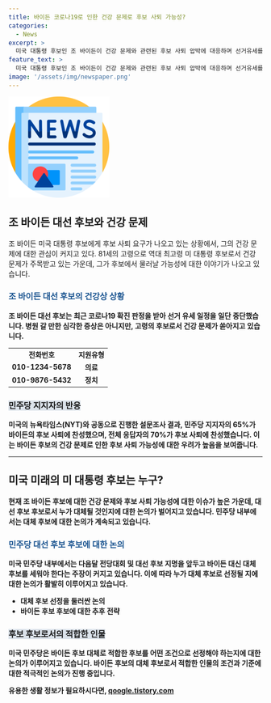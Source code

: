 ```yaml
---
title: 바이든 코로나19로 인한 건강 문제로 후보 사퇴 가능성?
categories:
  - News
excerpt: >
  미국 대통령 후보인 조 바이든이 건강 문제와 관련된 후보 사퇴 압박에 대응하며 선거유세를 중단했다. 81세의 바이든은 코로나19 확진 후 격리 중인데, 민주당 지지자의 65%가 후보 사퇴를 지지하는 등 궁지에 몰렸다. 트럼프 대통령의 총격 생존으로 인기가 상승하더라도 바이든은 후보에서 물러나지 않겠다는 의지를 강조했다. 현재 바이든은 건강이 큰 문제는 아니라고 밝히며 자가 격리 중이지만 계획대로 일부 공개 행사에 참석하고 있다.
feature_text: >
  미국 대통령 후보인 조 바이든이 건강 문제와 관련된 후보 사퇴 압박에 대응하며 선거유세를 중단했다. 81세의 바이든은 코로나19 확진 후 격리 중인데, 민주당 지지자의 65%가 후보 사퇴를 지지하는 등 궁지에 몰렸다. 트럼프 대통령의 총격 생존으로 인기가 상승하더라도 바이든은 후보에서 물러나지 않겠다는 의지를 강조했다. 현재 바이든은 건강이 큰 문제는 아니라고 밝히며 자가 격리 중이지만 계획대로 일부 공개 행사에 참석하고 있다.
image: '/assets/img/newspaper.png'
---
```


<p><img src="/assets/img/newspaper.png" alt="kimp 속보" /></p>

<h2 data-ke-size="size26">조 바이든 대선 후보와 건강 문제</h2>

<p data-ke-size="size16">조 바이든 미국 대통령 후보에게 후보 사퇴 요구가 나오고 있는 상황에서, 그의 건강 문제에 대한 관심이 커지고 있다. 81세의 고령으로 역대 최고령 미 대통령 후보로서 건강 문제가 주목받고 있는 가운데, 그가 후보에서 물러날 가능성에 대한 이야기가 나오고 있습니다.</p>

<h3><b><span style="color: #1a5490;">조 바이든 대선 후보의 건강상 상황</span><b></h3>

<p data-ke-size="size16">조 바이든 대선 후보는 최근 코로나19 확진 판정을 받아 선거 유세 일정을 일단 중단했습니다. 병원 갈 만한 심각한 증상은 아니지만, 고령의 후보로서 건강 문제가 쏟아지고 있습니다.</p>

<table>
    <tr>
        <td style="text-align: center; height: 17px;"><b>전화번호</b></td>
        <td style="text-align: center; height: 17px;"><b>지원유형</b></td>
    </tr>
    <tr>
        <td style="text-align: center; height: 17px;">010-1234-5678</td>
        <td style="text-align: center; height: 17px;">의료</td>
    </tr>
    <tr>
        <td style="text-align: center; height: 17px;">010-9876-5432</td>
        <td style="text-align: center; height: 17px;">정치</td>
    </tr>
</table>

<h3><b><span style="background-color: #21538527;">민주당 지지자의 반응</span></b></h3>

<p data-ke-size="size16">미국의 뉴욕타임스(NYT)와 공동으로 진행한 설문조사 결과, 민주당 지지자의 65%가 바이든의 후보 사퇴에 찬성했으며, 전체 응답자의 70%가 후보 사퇴에 찬성했습니다. 이는 바이든 후보의 건강 문제로 인한 후보 사퇴 가능성에 대한 우려가 높음을 보여줍니다.</p>

<hr>

<h2 data-ke-size="size26">미국 미래의 미 대통령 후보는 누구?</h2>

<p data-ke-size="size16">현재 조 바이든 후보에 대한 건강 문제와 후보 사퇴 가능성에 대한 이슈가 높은 가운데, 대선 후보 후보로서 누가 대체될 것인지에 대한 논의가 벌어지고 있습니다. 민주당 내부에서는 대체 후보에 대한 논의가 계속되고 있습니다.</p>

<h3><b><span style="color: #1a5490;">민주당 대선 후보 후보에 대한 논의</span><b></h3>

<p data-ke-size="size16">미국 민주당 내부에서는 다음달 전당대회 및 대선 후보 지명을 앞두고 바이든 대신 대체 후보를 세워야 한다는 주장이 커지고 있습니다. 이에 따라 누가 대체 후보로 선정될 지에 대한 논의가 활발히 이루어지고 있습니다.</p>

<ul>
    <li>대체 후보 선정을 둘러싼 논의</li>
    <li>바이든 후보 후보에 대한 추후 전략</li>
</ul>

<h3><b><span style="background-color: #21538527;">후보 후보로서의 적합한 인물</span></b></h3>

<p data-ke-size="size16">미국 민주당은 바이든 후보 대체로 적합한 후보를 어떤 조건으로 선정해야 하는지에 대한 논의가 이루어지고 있습니다. 바이든 후보의 대체 후보로서 적합한 인물의 조건과 기준에 대한 적극적인 논의가 진행 중입니다.</p>
유용한 생활 정보가 필요하시다면, <a href="https://qoogle.tistory.com" rel="dofollow">qoogle.tistory.com</a>


